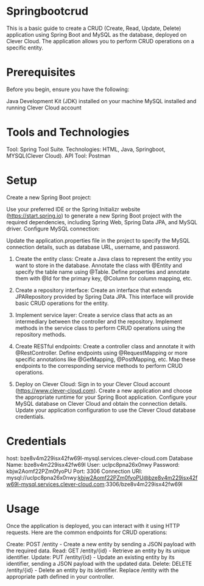 # Springbootcrud
This is a basic guide to create a CRUD (Create, Read, Update, Delete) application using Spring Boot and MySQL as the database, deployed on Clever Cloud.
The application allows you to perform CRUD operations on a specific entity.

# Prerequisites
Before you begin, ensure you have the following:

Java Development Kit (JDK) installed on your machine
MySQL installed and running
Clever Cloud account

# Tools and Technologies
 Tool: Spring Tool Suite.
 Technologies: HTML, Java, Springboot, MYSQL(Clever Cloud).
 API Tool: Postman

# Setup
Create a new Spring Boot project:

Use your preferred IDE or the Spring Initializr website (https://start.spring.io) to generate a new Spring Boot project with the required dependencies, including Spring Web, Spring Data JPA, and MySQL driver.
Configure MySQL connection:

Update the application.properties file in the project to specify the MySQL connection details, such as database URL, username, and password.
1. Create the entity class:
Create a Java class to represent the entity you want to store in the database.
Annotate the class with @Entity and specify the table name using @Table.
Define properties and annotate them with @Id for the primary key, @Column for column mapping, etc.

2. Create a repository interface:
Create an interface that extends JPARepository provided by Spring Data JPA.
This interface will provide basic CRUD operations for the entity.

3. Implement service layer:
Create a service class that acts as an intermediary between the controller and the repository.
Implement methods in the service class to perform CRUD operations using the repository methods.

4. Create RESTful endpoints:
Create a controller class and annotate it with @RestController.
Define endpoints using @RequestMapping or more specific annotations like @GetMapping, @PostMapping, etc.
Map these endpoints to the corresponding service methods to perform CRUD operations.

5. Deploy on Clever Cloud:
Sign in to your Clever Cloud account (https://www.clever-cloud.com).
Create a new application and choose the appropriate runtime for your Spring Boot application.
Configure your MySQL database on Clever Cloud and obtain the connection details.
Update your application configuration to use the Clever Cloud database credentials.

# Credentials
host: bze8v4m229isx42fw69l-mysql.services.clever-cloud.com
Database Name: bze8v4m229isx42fw69l
User: uclpc8pna26x0nwy
Password: kbjw2Aomf22PZm0fyoPU
Port: 3306
Connection URI: mysql://uclpc8pna26x0nwy:kbjw2Aomf22PZm0fyoPU@bze8v4m229isx42fw69l-mysql.services.clever-cloud.com:3306/bze8v4m229isx42fw69l

# Usage
Once the application is deployed, you can interact with it using HTTP requests. Here are the common endpoints for CRUD operations:

Create: POST /entity - Create a new entity by sending a JSON payload with the required data.
Read: GET /entity/{id} - Retrieve an entity by its unique identifier.
Update: PUT /entity/{id} - Update an existing entity by its identifier, sending a JSON payload with the updated data.
Delete: DELETE /entity/{id} - Delete an entity by its identifier.
Replace /entity with the appropriate path defined in your controller.
